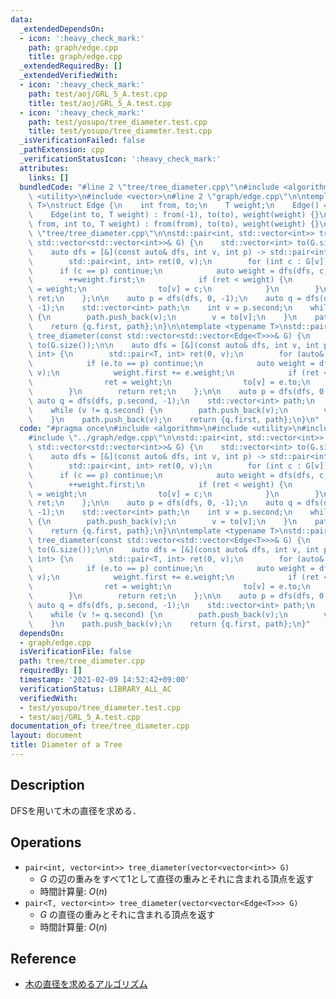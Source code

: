 ```yaml
---
data:
  _extendedDependsOn:
  - icon: ':heavy_check_mark:'
    path: graph/edge.cpp
    title: graph/edge.cpp
  _extendedRequiredBy: []
  _extendedVerifiedWith:
  - icon: ':heavy_check_mark:'
    path: test/aoj/GRL_5_A.test.cpp
    title: test/aoj/GRL_5_A.test.cpp
  - icon: ':heavy_check_mark:'
    path: test/yosupo/tree_diameter.test.cpp
    title: test/yosupo/tree_diameter.test.cpp
  _isVerificationFailed: false
  _pathExtension: cpp
  _verificationStatusIcon: ':heavy_check_mark:'
  attributes:
    links: []
  bundledCode: "#line 2 \"tree/tree_diameter.cpp\"\n#include <algorithm>\n#include\
    \ <utility>\n#include <vector>\n#line 2 \"graph/edge.cpp\"\n\ntemplate <typename\
    \ T>\nstruct Edge {\n    int from, to;\n    T weight;\n    Edge() = default;\n\
    \    Edge(int to, T weight) : from(-1), to(to), weight(weight) {}\n    Edge(int\
    \ from, int to, T weight) : from(from), to(to), weight(weight) {}\n};\n#line 6\
    \ \"tree/tree_diameter.cpp\"\n\nstd::pair<int, std::vector<int>> tree_diameter(const\
    \ std::vector<std::vector<int>>& G) {\n    std::vector<int> to(G.size());\n\n\
    \    auto dfs = [&](const auto& dfs, int v, int p) -> std::pair<int, int> {\n\
    \        std::pair<int, int> ret(0, v);\n        for (int c : G[v]) {\n      \
    \      if (c == p) continue;\n            auto weight = dfs(dfs, c, v);\n    \
    \        ++weight.first;\n            if (ret < weight) {\n                ret\
    \ = weight;\n                to[v] = c;\n            }\n        }\n        return\
    \ ret;\n    };\n\n    auto p = dfs(dfs, 0, -1);\n    auto q = dfs(dfs, p.second,\
    \ -1);\n    std::vector<int> path;\n    int v = p.second;\n    while (v != q.second)\
    \ {\n        path.push_back(v);\n        v = to[v];\n    }\n    path.push_back(v);\n\
    \    return {q.first, path};\n}\n\ntemplate <typename T>\nstd::pair<T, std::vector<int>>\
    \ tree_diameter(const std::vector<std::vector<Edge<T>>>& G) {\n    std::vector<int>\
    \ to(G.size());\n\n    auto dfs = [&](const auto& dfs, int v, int p) -> std::pair<T,\
    \ int> {\n        std::pair<T, int> ret(0, v);\n        for (auto& e : G[v]) {\n\
    \            if (e.to == p) continue;\n            auto weight = dfs(dfs, e.to,\
    \ v);\n            weight.first += e.weight;\n            if (ret < weight) {\n\
    \                ret = weight;\n                to[v] = e.to;\n            }\n\
    \        }\n        return ret;\n    };\n\n    auto p = dfs(dfs, 0, -1);\n   \
    \ auto q = dfs(dfs, p.second, -1);\n    std::vector<int> path;\n    int v = p.second;\n\
    \    while (v != q.second) {\n        path.push_back(v);\n        v = to[v];\n\
    \    }\n    path.push_back(v);\n    return {q.first, path};\n}\n"
  code: "#pragma once\n#include <algorithm>\n#include <utility>\n#include <vector>\n\
    #include \"../graph/edge.cpp\"\n\nstd::pair<int, std::vector<int>> tree_diameter(const\
    \ std::vector<std::vector<int>>& G) {\n    std::vector<int> to(G.size());\n\n\
    \    auto dfs = [&](const auto& dfs, int v, int p) -> std::pair<int, int> {\n\
    \        std::pair<int, int> ret(0, v);\n        for (int c : G[v]) {\n      \
    \      if (c == p) continue;\n            auto weight = dfs(dfs, c, v);\n    \
    \        ++weight.first;\n            if (ret < weight) {\n                ret\
    \ = weight;\n                to[v] = c;\n            }\n        }\n        return\
    \ ret;\n    };\n\n    auto p = dfs(dfs, 0, -1);\n    auto q = dfs(dfs, p.second,\
    \ -1);\n    std::vector<int> path;\n    int v = p.second;\n    while (v != q.second)\
    \ {\n        path.push_back(v);\n        v = to[v];\n    }\n    path.push_back(v);\n\
    \    return {q.first, path};\n}\n\ntemplate <typename T>\nstd::pair<T, std::vector<int>>\
    \ tree_diameter(const std::vector<std::vector<Edge<T>>>& G) {\n    std::vector<int>\
    \ to(G.size());\n\n    auto dfs = [&](const auto& dfs, int v, int p) -> std::pair<T,\
    \ int> {\n        std::pair<T, int> ret(0, v);\n        for (auto& e : G[v]) {\n\
    \            if (e.to == p) continue;\n            auto weight = dfs(dfs, e.to,\
    \ v);\n            weight.first += e.weight;\n            if (ret < weight) {\n\
    \                ret = weight;\n                to[v] = e.to;\n            }\n\
    \        }\n        return ret;\n    };\n\n    auto p = dfs(dfs, 0, -1);\n   \
    \ auto q = dfs(dfs, p.second, -1);\n    std::vector<int> path;\n    int v = p.second;\n\
    \    while (v != q.second) {\n        path.push_back(v);\n        v = to[v];\n\
    \    }\n    path.push_back(v);\n    return {q.first, path};\n}"
  dependsOn:
  - graph/edge.cpp
  isVerificationFile: false
  path: tree/tree_diameter.cpp
  requiredBy: []
  timestamp: '2021-02-09 14:52:42+09:00'
  verificationStatus: LIBRARY_ALL_AC
  verifiedWith:
  - test/yosupo/tree_diameter.test.cpp
  - test/aoj/GRL_5_A.test.cpp
documentation_of: tree/tree_diameter.cpp
layout: document
title: Diameter of a Tree
---
```


## Description

DFSを用いて木の直径を求める．

## Operations

- `pair<int, vector<int>> tree_diameter(vector<vector<int>> G)`
    - $G$ の辺の重みをすべて1として直径の重みとそれに含まれる頂点を返す
    - 時間計算量: $O(n)$
- `pair<T, vector<int>> tree_diameter(vector<vector<Edge<T>>> G)`
    - $G$ の直径の重みとそれに含まれる頂点を返す
    - 時間計算量: $O(n)$

## Reference

- [木の直径を求めるアルゴリズム](https://algo-logic.info/tree-diameter/)